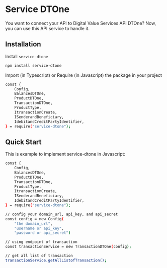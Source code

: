 # Service DTOne

You want to connect your API to Digital Value Services API DTOne? Now, you can use this API service to handle it.

## Installation

Install `service-dtone`

```bash
npm install service-dtone
```

Import (in Typescript) or Require (in Javascript) the package in your project

```bash
const {
    Config,
    BalancesDTOne,
    ProductDTOne,
    TransactionDTOne,
    ProductType,
    ItransactionCreate,
    ISenderandBeneficiary,
    IdebitandCreditPartyIdentifier,
} = require("service-dtone");
```

## Quick Start

This is example to implement service-dtone in Javascript:

```bash
const {
    Config,
    BalancesDTOne,
    ProductDTOne,
    TransactionDTOne,
    ProductType,
    ItransactionCreate,
    ISenderandBeneficiary,
    IdebitandCreditPartyIdentifier,
} = require("service-dtone");

// config your domain_url, api_key, and api_secret
const config = new Config(
    "the domain_url",
    "username or api_key",
    "password or api_secret")

// using endpoint of transaction
const transactionService = new TransactionDTOne(config);

// get all list of transaction
transactionService.getAllListofTransaction();
```
